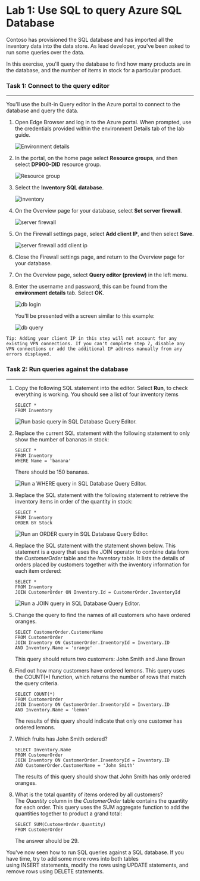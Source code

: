 # Lab 1: Use SQL to query Azure SQL Database

Contoso has provisioned the SQL database and has imported all the inventory data into the data store. As lead developer, you've been asked to run some queries over the data.

In this exercise, you'll query the database to find how many products are in the database, and the number of items in stock for a particular product.

### Task 1: Connect to the query editor
---------------------------

You'll use the built-in Query editor in the Azure portal to connect to the database and query the data.

1.  Open Edge Browser and log in to the Azure portal. When prompted, use the credentials provided within the environment Details tab of the lab guide.

    ![Environment details](media/environment-details.png "Environment details")

2.  In the portal, on the home page select **Resource groups**, and then select **DP900-DID** resource group.

    ![Resource group](media/dp-900-rg.png "dp-900 rg")
    

3. Select the **Inventory SQL database**. 
    
    ![inventory](media/inventory-in-rg.png "inventory sql")


3.  On the Overview page for your database, select **Set server firewall**.

    ![server firewall](media/set-server-firewall.png "server firewall")
    
4.  On the Firewall settings page, select **Add client IP**, and then select **Save**.

    ![server firewall add client ip](media/add-client-ip.png "client IP")

5.  Close the Firewall settings page, and return to the Overview page for your database.

6.  On the Overview page, select **Query editor (preview)** in the left menu.

7.  Enter the username and password, this can be found from the **environment details** tab. Select **OK**.

    ![db login](media/database-login.png "db login")

    You'll be presented with a screen similar to this example:

    ![db query](media/database-query.png "db query")
    
```
Tip: Adding your client IP in this step will not account for any existing VPN connections. If you can't complete step 7, disable any VPN connections or add the additional IP address manually from any errors displayed.
```


### Task 2: Run queries against the database
--------------------------------

1.  Copy the following SQL statement into the editor. Select **Run**, to check everything is working. You should see a list of four inventory items

    ```
    SELECT *
    FROM Inventory

    ```

    ![Run basic query in SQL Database Query Editor.](https://docs.microsoft.com/en-us/learn/wwl-data-ai/query-relational-data/media/6-run-basic-query.png)

2.  Replace the current SQL statement with the following statement to only show the number of bananas in stock:

    ```
    SELECT *
    FROM Inventory
    WHERE Name = 'banana'

    ```

    There should be 150 bananas.

    ![Run a WHERE query in SQL Database Query Editor.](https://docs.microsoft.com/en-us/learn/wwl-data-ai/query-relational-data/media/6-select-where-sql-databases.png)

3.  Replace the SQL statement with the following statement to retrieve the inventory items in order of the quantity in stock:

    ```
    SELECT *
    FROM Inventory
    ORDER BY Stock

    ```

    ![Run an ORDER query in SQL Database Query Editor.](https://docs.microsoft.com/en-us/learn/wwl-data-ai/query-relational-data/media/6-select-order-sql-databases.png)

4.  Replace the SQL statement with the statement shown below. This statement is a query that uses the JOIN operator to combine data from the *CustomerOrder* table and the *Inventory* table. It lists the details of orders placed by customers together with the inventory information for each item ordered:

    ```
    SELECT *
    FROM Inventory
    JOIN CustomerOrder ON Inventory.Id = CustomerOrder.InventoryId

    ```

    ![Run a JOIN query in SQL Database Query Editor.](https://docs.microsoft.com/en-us/learn/wwl-data-ai/query-relational-data/media/6-select-join-sql-databases.png)

5.  Change the query to find the names of all customers who have ordered oranges.
  
    ```
    SELECT CustomerOrder.CustomerName
    FROM CustomerOrder
    JOIN Inventory ON CustomerOrder.InventoryId = Inventory.ID
    AND Inventory.Name = 'orange'

    ```

    This query should return two customers: John Smith and Jane Brown

6.  Find out how many customers have ordered lemons. This query uses the COUNT(*) function, which returns the number of rows that match the query criteria.

    ```
    SELECT COUNT(*)
    FROM CustomerOrder
    JOIN Inventory ON CustomerOrder.InventoryId = Inventory.ID
    AND Inventory.Name = 'lemon'

    ```

    The results of this query should indicate that only one customer has ordered lemons.

7.  Which fruits has John Smith ordered?

    ```
    SELECT Inventory.Name
    FROM CustomerOrder
    JOIN Inventory ON CustomerOrder.InventoryId = Inventory.ID
    AND CustomerOrder.CustomerName = 'John Smith'

    ```

    The results of this query should show that John Smith has only ordered oranges.

8.  What is the total quantity of items ordered by all customers? The *Quantity* column in the *CustomerOrder* table contains the quantity for each order. This query uses the SUM aggregate function to add the quantities together to product a grand total:

    ```
    SELECT SUM(CustomerOrder.Quantity)
    FROM CustomerOrder

    ```

    The answer should be 29.

You've now seen how to run SQL queries against a SQL database. If you have time, try to add some more rows into both tables using INSERT statements, modify the rows using UPDATE statements, and remove rows using DELETE statements.
